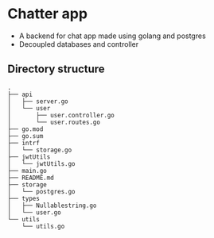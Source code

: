 # Chatter app
- A backend for chat app made using golang and postgres
- Decoupled databases and controller

## Directory structure

```
.
├── api
│   ├── server.go
│   └── user
│       ├── user.controller.go
│       └── user.routes.go
├── go.mod
├── go.sum
├── intrf
│   └── storage.go
├── jwtUtils
│   └── jwtUtils.go
├── main.go
├── README.md
├── storage
│   └── postgres.go
├── types
│   ├── Nullablestring.go
│   └── user.go
└── utils
    └── utils.go
```

